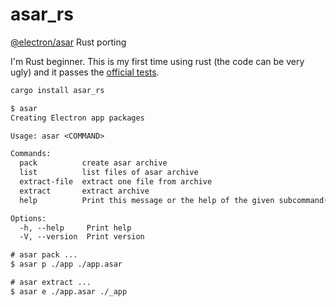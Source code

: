 # asar_rs

[@electron/asar](https://github.com/electron/asar) Rust porting

I'm Rust beginner. This is my first time using rust (the code can be very ugly) and it passes the [official tests](https://github.com/electron/asar/tree/main/test).

```bash
cargo install asar_rs
```

```txt
$ asar
Creating Electron app packages

Usage: asar <COMMAND>

Commands:
  pack          create asar archive
  list          list files of asar archive
  extract-file  extract one file from archive
  extract       extract archive
  help          Print this message or the help of the given subcommand(s)

Options:
  -h, --help     Print help
  -V, --version  Print version

# asar pack ...
$ asar p ./app ./app.asar

# asar extract ...
$ asar e ./app.asar ./_app
```
